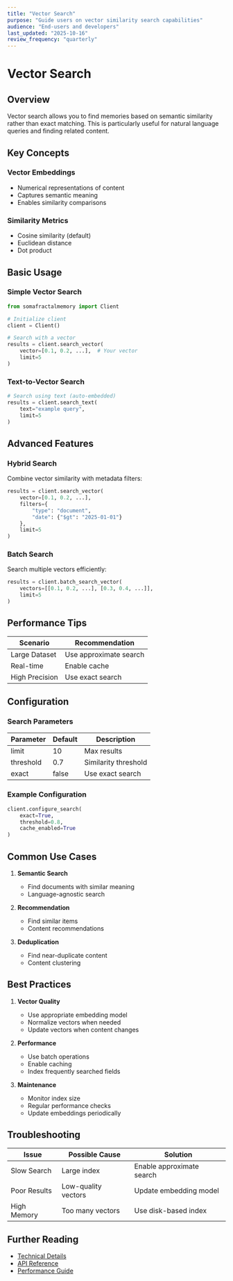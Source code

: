 ```yaml
---
title: "Vector Search"
purpose: "Guide users on vector similarity search capabilities"
audience: "End-users and developers"
last_updated: "2025-10-16"
review_frequency: "quarterly"
---
```


# Vector Search

## Overview
Vector search allows you to find memories based on semantic similarity rather than exact matching. This is particularly useful for natural language queries and finding related content.

## Key Concepts

### Vector Embeddings
- Numerical representations of content
- Captures semantic meaning
- Enables similarity comparisons

### Similarity Metrics
- Cosine similarity (default)
- Euclidean distance
- Dot product

## Basic Usage

### Simple Vector Search
```python
from somafractalmemory import Client

# Initialize client
client = Client()

# Search with a vector
results = client.search_vector(
    vector=[0.1, 0.2, ...],  # Your vector
    limit=5
)
```

### Text-to-Vector Search
```python
# Search using text (auto-embedded)
results = client.search_text(
    text="example query",
    limit=5
)
```

## Advanced Features

### Hybrid Search
Combine vector similarity with metadata filters:
```python
results = client.search_vector(
    vector=[0.1, 0.2, ...],
    filters={
        "type": "document",
        "date": {"$gt": "2025-01-01"}
    },
    limit=5
)
```

### Batch Search
Search multiple vectors efficiently:
```python
results = client.batch_search_vector(
    vectors=[[0.1, 0.2, ...], [0.3, 0.4, ...]],
    limit=5
)
```

## Performance Tips

| Scenario | Recommendation |
|----------|---------------|
| Large Dataset | Use approximate search |
| Real-time | Enable cache |
| High Precision | Use exact search |

## Configuration

### Search Parameters
| Parameter | Default | Description |
|-----------|---------|-------------|
| limit | 10 | Max results |
| threshold | 0.7 | Similarity threshold |
| exact | false | Use exact search |

### Example Configuration
```python
client.configure_search(
    exact=True,
    threshold=0.8,
    cache_enabled=True
)
```

## Common Use Cases

1. **Semantic Search**
   - Find documents with similar meaning
   - Language-agnostic search

2. **Recommendation**
   - Find similar items
   - Content recommendations

3. **Deduplication**
   - Find near-duplicate content
   - Content clustering

## Best Practices

1. **Vector Quality**
   - Use appropriate embedding model
   - Normalize vectors when needed
   - Update vectors when content changes

2. **Performance**
   - Use batch operations
   - Enable caching
   - Index frequently searched fields

3. **Maintenance**
   - Monitor index size
   - Regular performance checks
   - Update embeddings periodically

## Troubleshooting

| Issue | Possible Cause | Solution |
|-------|---------------|----------|
| Slow Search | Large index | Enable approximate search |
| Poor Results | Low-quality vectors | Update embedding model |
| High Memory | Too many vectors | Use disk-based index |

## Further Reading
- [Technical Details](../../technical-manual/vector-search.md)
- [API Reference](../../development-manual/api-reference.md#vector-search)
- [Performance Guide](../../technical-manual/performance.md)
